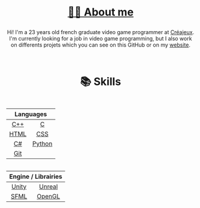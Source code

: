 # <p align="center"><a href="http://basilevieu.fr/#about"><span>👦🏻 About me</span></a></p>

<p align="center">
	<span>Hi! I'm a 23 years old french graduate video game programmer at <a href="https://www.creajeux.fr/">Créajeux</a>. I'm currently looking for a job in video game programming, but I also work on differents projets which you can see on this GitHub or on my <a href="http://basilevieu.fr/">website</a>.</span>
</p>

<br>

# <p align="center"><span>📚 Skills</span></p>

<table style="float: left;">
		<thead>
			<tr>
				<th colspan="2"><b>Languages</b></th>
			</tr>
		</thead>
		<tbody>
			<tr>
				<td align="center"><a href="https://en.wikipedia.org/wiki/C%2B%2B">C++</a></td>
				<td align="center"><a href="https://en.wikipedia.org/wiki/C_(programming_language)">C</a></td>
			</tr>
			<tr>
				<td align="center"><a href="https://en.wikipedia.org/wiki/HTML">HTML</a></td>
				<td align="center"><a href="https://en.wikipedia.org/wiki/CSS">CSS</a></td>
			</tr>
			<tr>
				<td align="center"><a href="https://en.wikipedia.org/wiki/C_Sharp_(programming_language)">C#</a></td>
				<td align="center"><a href="https://en.wikipedia.org/wiki/Python_(programming_language)">Python</a></td>
			</tr>
			<tr>
				<td align="center"><a href="https://en.wikipedia.org/wiki/Git">Git</a></td>
			</tr>
		</tbody>
	</table>
	<table style="float: left;">
		<thead>
			<tr>
				<th colspan="2"><b>Engine / Librairies</b></th>
			</tr>
		</thead>
		<tbody>
			<tr>
				<td align="center"><a href="https://fr.wikipedia.org/wiki/Unity_%28moteur_de_jeu%29">Unity</a></td>
				<td align="center"><a href="https://fr.wikipedia.org/wiki/Unreal_Engine">Unreal</a></td>
			</tr>
			<tr>
				<td align="center"><a href="https://www.sfml-dev.org/index.php">SFML</a></td>
				<td align="center"><a href="https://www.opengl.org//">OpenGL</a></td>
			</tr>
		</tbody>
	</table>

<!--
<table align="center">
	<thead>
		<tr>
			<th colspan="2"><b>Languages</b></th>
			<th colspan="2"><b>Libraries</b></th>
			<th colspan="2"><b>Softwares</b></th>
		</tr>
	</thead>
	<tbody>
		<tr>
			<td align="center"><a href="https://en.wikipedia.org/wiki/C%2B%2B">C++</a></td>
			<td align="center"><a href="https://en.wikipedia.org/wiki/C_(programming_language)">C</a></td>
			<td align="center"><a href="https://www.sfml-dev.org/index.php">SFML</a></td>
			<td align="center"><a href="https://www.opengl.org//">OpenGL</a></td>
			<td align="center"><a href="https://code.visualstudio.com/">VS Code</a></td>
			<td align="center"><a href="https://visualstudio.microsoft.com/">Visual Studio</a></td>
		</tr>
		<tr>
			<td align="center"><a href="https://en.wikipedia.org/wiki/Java_(programming_language)">Java</a></td>
			<td align="center"><a href="https://en.wikipedia.org/wiki/HTML">HTML</a></td>
			<td align="center"><a href="http://glm.g-truc.net/0.9.6/api/index.html">GLM</a></td>
			<td align="center"><a href="https://github.com/ocornut/imgui">ImGui</a></td>
			<td align="center"><a href="https://www.jetbrains.com/idea/">IntelliJ</a></td>
			<td align="center"><a href="https://unity.com/">Unity</a></td>
		</tr>
		<tr>
			<td align="center"><a href="https://en.wikipedia.org/wiki/CSS">CSS</a></td>
			<td align="center"><a href="https://en.wikipedia.org/wiki/JavaScript">JavaScript</a></td>
			<td align="center"><a href="https://openjfx.io/">JavaFX</a></td>
			<td align="center"><a href="https://greensock.com/">Green Sock</a></td>
			<td align="center"><a href="https://www.solidworks.com/">Solidworks</a></td>
			<td align="center"><a href="https://www.microsoft.com/en-us/microsoft-365/excel">Excel</a></td>
		</tr>
		<tr>
			<td align="center"><a href="https://en.wikipedia.org/wiki/C_Sharp_(programming_language)">C#</a></td>
			<td align="center"><a href="https://en.wikipedia.org/wiki/OpenGL_Shading_Language">GLSL</a></td>
			<td align="center"><a href="https://animejs.com/">AnimeJS</a></td>
			<td align="center"><a href="https://threejs.org/">ThreeJS</a></td>
			<td align="center"><a href="https://www.adobe.com/products/aftereffects.html">After Effects</a></td>
			<td align="center"><a href="https://www.adobe.com/products/illustrator.html">Illustrator</a></td>
		</tr>
		<tr>
			<td align="center"><a href="https://en.wikipedia.org/wiki/Python_(programming_language)">Python</a></td>
			<td align="center"><a href="https://en.wikipedia.org/wiki/SQL">SQL</a></td>
			<td align="center"><a href="https://keras.io/">Keras</a></td>
			<td align="center"></td>
			<td align="center"><a href="https://www.adobe.com/products/photoshop.html">Photoshop</a></td>
			<td align="center"><a href="https://www.audacityteam.org/">Audacity</a></td>
		</tr>
		<tr>
			<td align="center"><a href="https://en.wikipedia.org/wiki/CMake">CMake</a></td>
			<td align="center"><a href="https://en.wikipedia.org/wiki/Git">Git</a></td>
			<td align="center"></td>
			<td align="center"></td>
			<td align="center"></td>
			<td align="center"></td>
		</tr>
	</tbody>
</table>
-->

<!--
**BasileVieu/BasileVieu** is a ✨ _special_ ✨ repository because its `README.md` (this file) appears on your GitHub profile.

Here are some ideas to get you started:

- 🔭 I’m currently working on ...
- 🌱 I’m currently learning ...
- 👯 I’m looking to collaborate on ...
- 🤔 I’m looking for help with ...
- 💬 Ask me about ...
- 📫 How to reach me: ...
- 😄 Pronouns: ...
- ⚡ Fun fact: ...
-->
